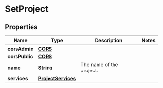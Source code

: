 

# SetProject


## Properties

| Name | Type | Description | Notes |
|------------ | ------------- | ------------- | -------------|
|**corsAdmin** | [**CORS**](CORS.md) |  |  |
|**corsPublic** | [**CORS**](CORS.md) |  |  |
|**name** | **String** | The name of the project. |  |
|**services** | [**ProjectServices**](ProjectServices.md) |  |  |



